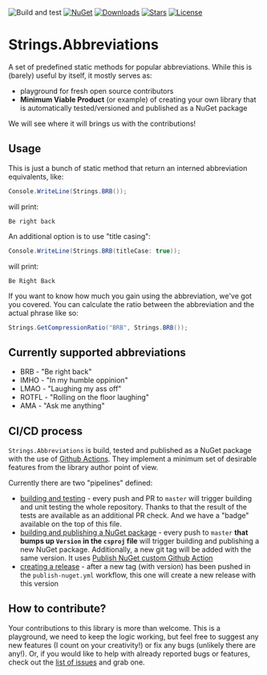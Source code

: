 ![Build and test](https://github.com/kkokosa/Strings.Abbreviations/workflows/Build%20and%20test/badge.svg)
[![NuGet](https://img.shields.io/nuget/v/Strings.Abbreviations)](https://www.nuget.org/packages/Strings.Abbreviations/)
[![Downloads](https://img.shields.io/nuget/dt/Strings.Abbreviations)](https://www.nuget.org/packages/Strings.Abbreviations/)
[![Stars](https://img.shields.io/github/stars/kkokosa/Strings.Abbreviations)](https://github.com/kkokosa/Strings.Abbreviations/stargazers)
[![License](https://img.shields.io/badge/license-MIT-blue.svg)](LICENSE.md)

# Strings.Abbreviations

A set of predefined static methods for popular abbreviations. While this is (barely) useful by itself, it mostly serves as:
* playground for fresh open source contributors
* **Minimum Viable Product** (or example) of creating your own library that is automatically tested/versioned and published as a NuGet package

We will see where it will brings us with the contributions!

## Usage

This is just a bunch of static method that return an interned abbreviation equivalents, like:

```cs
Console.WriteLine(Strings.BRB());
```

will print:

```
Be right back
```

An additional option is to use "title casing":

```cs
Console.WriteLine(Strings.BRB(titleCase: true));
```

will print:

```
Be Right Back
```

If you want to know how much you gain using the abbreviation, we've got you covered.
You can calculate the ratio between the abbreviation and the actual phrase like so:

```cs
Strings.GetCompressionRatio("BRB", Strings.BRB());
```

## Currently supported abbreviations

* BRB - "Be right back"
* IMHO - "In my humble oppinion"
* LMAO - "Laughing my ass off"
* ROTFL - "Rolling on the floor laughing"
* AMA - "Ask me anything"

## CI/CD process

`Strings.Abbreviations` is build, tested and published as a NuGet package with the use of [Github Actions](https://github.com/features/actions). They implement a minimum set of desirable features from the library author point of view.

Currently there are two "pipelines" defined:
* [building and testing](.github/workflows/build-and-test.yml) - every push and PR to `master` will trigger building and unit testing the whole repository. Thanks to that the result of the tests are available as an additional PR check. And we have a "badge" available on the top of this file.
* [building and publishing a NuGet package](.github/workflows/publish-nuget.yml) - every push to `master` **that bumps up `Version` in the `csproj` file** will trigger building and publishing a new NuGet package. Additionally, a new git tag will be added with the same version. It uses [Publish NuGet custom Github Action](https://github.com/marketplace/actions/publish-nuget)
* [creating a release](.github/workflows/create-release.yml) - after a new tag (with version) has been pushed in the `publish-nuget.yml` workflow, this one will create a new release with this version

## How to contribute?

Your contributions to this library is more than welcome. This is a playground, we need to keep the logic working, but feel free to suggest any new features (I count on your creativity!) or fix any bugs (unlikely there are any!). Or, if you would like to help with already reported bugs or features, check out the [list of issues](https://github.com/kkokosa/String.Abbreviations/issues) and grab one.
